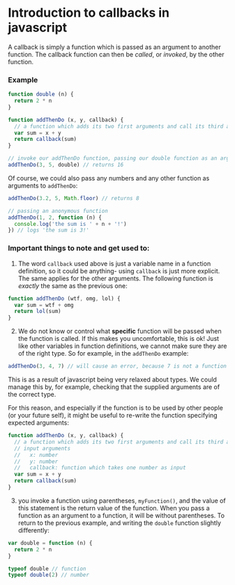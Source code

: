 # Introduction to callbacks in javascript

A callback is simply a function which is passed as an argument to another function. The callback function can then be *called*, or *invoked*, by the other function.

### Example
```js
function double (n) {
  return 2 * n
}

function addThenDo (x, y, callback) {
  // a function which adds its two first arguments and call its third argument with the result
  var sum = x + y
  return callback(sum)
}

// invoke our addThenDo function, passing our double function as an argument
addThenDo(3, 5, double) // returns 16
```

Of course, we could also pass any numbers and any other function as arguments to ```addThenDo```:
```js
addThenDo(3.2, 5, Math.floor) // returns 8

// passing an anonymous function
addThenDo(1, 2, function (n) {
  console.log('the sum is ' + n + '!')
}) // logs 'the sum is 3!'
```

### Important things to note and get used to:

1. The word ```callback``` used above is just a variable name in a function definition, so it could be anything- using ```callback``` is just more explicit. The same applies for the other arguments. The following function is *exactly* the same as the previous one:

```js
function addThenDo (wtf, omg, lol) {
  var sum = wtf + omg
  return lol(sum)
}
```

2. We do not know or control what **specific** function will be passed when the function is called. If this makes you uncomfortable, this is ok! Just like other variables in function definitions, we cannot make sure they are of the right type. So for example, in the ```addThenDo``` example:

```js
addThenDo(3, 4, 7) // will cause an error, because 7 is not a function
```

This is as a result of javascript being very relaxed about types. We could manage this by, for example, checking that the supplied arguments are of the correct type.

For this reason, and especially if the function is to be used by other people (or your future self), it might be useful to re-write the function specifying expected arguments:

```js
function addThenDo (x, y, callback) {
  // a function which adds its two first arguments and call its third argument with the result
  // input arguments
  //   x: number
  //   y: number
  //   callback: function which takes one number as input
  var sum = x + y
  return callback(sum)
}
```

3. you invoke a function using parentheses, ```myFunction()```, and the value of this statement is the return value of the function. When you pass a function as an argument to a function, it will be without parentheses. To return to the previous example, and writing the `double` function slightly differently:

```js
var double = function (n) {
  return 2 * n
}

typeof double // function
typeof double(2) // number
```



